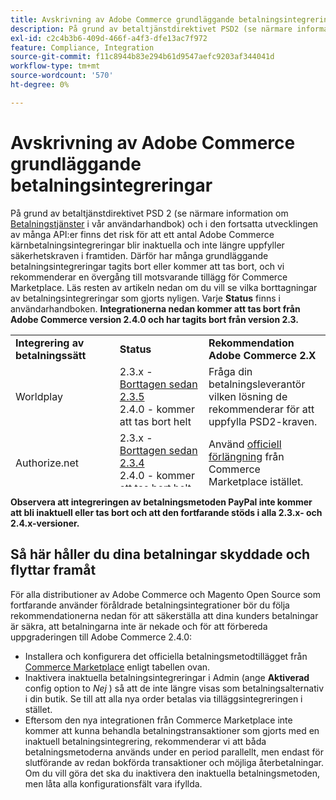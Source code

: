 ```yaml
---
title: Avskrivning av Adobe Commerce grundläggande betalningsintegreringar
description: På grund av betaltjänstdirektivet PSD2 (se närmare information om [Payment Services Directive](https://experienceleague.adobe.com/docs/commerce-admin/start/compliance/payments/compliance-payment-services-directive.html) i vår användarhandbok) och den fortsatta utvecklingen av många API:er finns det risk för att ett antal av Adobe Commerce kärnbetalningsintegreringar blir inaktuella och inte längre uppfyller säkerhetskraven i framtiden. Därför har många grundläggande betalningsintegreringar tagits bort eller kommer att tas bort, och vi rekommenderar en övergång till motsvarande tillägg för Commerce Marketplace. Läs resten av artikeln nedan om du vill se vilka borttagningar av betalningsintegreringar som gjorts nyligen. Var och en av länkarna **Status** finns i användarhandboken. **Integrationerna nedan kommer att tas bort från Adobe Commerce version 2.4.0 och har tagits bort från version 2.3.**
exl-id: c2c4b3b6-409d-466f-a4f3-dfe13ac7f972
feature: Compliance, Integration
source-git-commit: f11c8944b83e294b61d9547aefc9203af344041d
workflow-type: tm+mt
source-wordcount: '570'
ht-degree: 0%

---
```


# Avskrivning av Adobe Commerce grundläggande betalningsintegreringar

På grund av betaltjänstdirektivet PSD 2 (se närmare information om [Betalningstjänster](https://experienceleague.adobe.com/docs/commerce-admin/start/compliance/payments/compliance-payment-services-directive.html) i vår användarhandbok) och i den fortsatta utvecklingen av många API:er finns det risk för att ett antal Adobe Commerce kärnbetalningsintegreringar blir inaktuella och inte längre uppfyller säkerhetskraven i framtiden. Därför har många grundläggande betalningsintegreringar tagits bort eller kommer att tas bort, och vi rekommenderar en övergång till motsvarande tillägg för Commerce Marketplace. Läs resten av artikeln nedan om du vill se vilka borttagningar av betalningsintegreringar som gjorts nyligen. Varje **Status** finns i användarhandboken. **Integrationerna nedan kommer att tas bort från Adobe Commerce version 2.4.0 och har tagits bort från version 2.3.**

<table style="height: 243px;" width="712">
<tbody>
<tr>
<td style="width: 225.455px;"><strong>Integrering av betalningssätt</strong></td>
<td style="width: 226.364px;"><strong>Status</strong></td>
<td style="width: 226.364px;"><strong>Rekommendation Adobe Commerce 2.X</strong></td>
</tr>
<tr>
<td style="width: 225.455px;">Worldplay</td>
<td style="width: 226.364px;">2.3.x - <a href="https://experienceleague.adobe.com/docs/commerce-admin/config/sales/payment-methods/payment-methods.html?lang=en#recommended-solutions">Borttagen sedan 2.3.5</a><br>2.4.0 - kommer att tas bort helt</td>
<td style="width: 226.364px;">Fråga din betalningsleverantör vilken lösning de rekommenderar för att uppfylla PSD2-kraven.</td>
</tr>
<tr>
<td style="width: 225.455px;">Authorize.net</td>
<td style="width: 226.364px;">2.3.x - <a href="https://experienceleague.adobe.com/docs/commerce-admin/config/sales/payment-methods/payment-methods.html?lang=en#recommended-solutions">Borttagen sedan 2.3.4</a><br>2.4.0 - kommer att tas bort helt</td>
<td style="width: 226.364px;">Använd <a href="https://marketplace.magento.com/authorizenet-magento-module-authorizenet.html">officiell förlängning</a> från Commerce Marketplace istället.</td>
</tr>
<tr>
<td style="width: 225.455px;">Authorize.net (direktinlägg)</td>
<td style="width: 226.364px;">2.3.x - <a href="https://experienceleague.adobe.com/docs/commerce-admin/config/sales/payment-methods/payment-methods.html?lang=en#recommended-solutions">Borttagen sedan 2.3.1</a><br>2.4.0 - kommer att tas bort helt</td>
<td style="width: 226.364px;">Använd <a href="https://marketplace.magento.com/authorizenet-magento-module-authorizenet.html">officiell förlängning</a> från Commerce Marketplace istället.</td>
</tr>
<tr>
<td style="width: 225.455px;">CyberSource</td>
<td style="width: 226.364px;">2.3.x - <a href="https://experienceleague.adobe.com/docs/commerce-admin/config/sales/payment-methods/payment-methods.html?lang=en#recommended-solutions">Borttagen sedan 2.3.3</a><br>2.4.0 - kommer att tas bort helt</td>
<td style="width: 226.364px;">Använd <a href="https://marketplace.magento.com/cybersource-global-payment-management.html">officiell förlängning</a> från Commerce Marketplace istället.</td>
</tr>
<tr>
<td style="width: 225.455px;">eWay</td>
<td style="width: 226.364px;">2.3.x - <a href="https://experienceleague.adobe.com/docs/commerce-admin/config/sales/payment-methods/payment-methods.html?lang=en#recommended-solutions">Borttagen sedan 2.3.3</a><br>2.4.0 - kommer att tas bort helt</td>
<td style="width: 226.364px;">Fråga din betalningsleverantör vilken lösning de rekommenderar för att uppfylla PSD2-kraven.</td>
</tr>
</tbody>
</table>

**Observera att integreringen av betalningsmetoden PayPal inte kommer att bli inaktuell eller tas bort och att den fortfarande stöds i alla 2.3.x- och 2.4.x-versioner.**

## Så här håller du dina betalningar skyddade och flyttar framåt

För alla distributioner av Adobe Commerce och Magento Open Source som fortfarande använder föråldrade betalningsintegrationer bör du följa rekommendationerna nedan för att säkerställa att dina kunders betalningar är säkra, att betalningarna inte är nekade och för att förbereda uppgraderingen till Adobe Commerce 2.4.0:

* Installera och konfigurera det officiella betalningsmetodtillägget från [Commerce Marketplace](https://marketplace.magento.com/extensions/payments-security/payment-integration.html?_ga=2.108129217.2105547619.1564067043-238341041.1564067043) enligt tabellen ovan.
* Inaktivera inaktuella betalningsintegreringar i Admin (ange **Aktiverad** config option to *Nej* ) så att de inte längre visas som betalningsalternativ i din butik. Se till att alla nya order betalas via tilläggsintegreringen i stället.
* Eftersom den nya integrationen från Commerce Marketplace inte kommer att kunna behandla betalningstransaktioner som gjorts med en inaktuell betalningsintegrering, rekommenderar vi att båda betalningsmetoderna används under en period parallellt, men endast för slutförande av redan bokförda transaktioner och möjliga återbetalningar. Om du vill göra det ska du inaktivera den inaktuella betalningsmetoden, men låta alla konfigurationsfält vara ifyllda.

